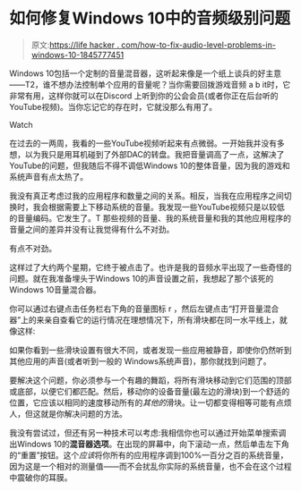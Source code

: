# 如何修复Windows 10中的音频级别问题

> 原文:[https://life hacker . com/how-to-fix-audio-level-problems-in-windows-10-1845777451](https://lifehacker.com/how-to-fix-audio-level-problems-in-windows-10-1845777451)

Windows 10包括一个定制的音量混音器，这听起来像是一个纸上谈兵的好主意——T2，谁不想办法控制单个应用的音量呢？当你需要回拨游戏音频 a b it时，它非常有用，这样你就可以在Discord 上听到你的公会会员(或者你正在后台听的YouTube视频)。当你忘记它的存在时，它就没那么有用了。

Watch

在过去的一两周，我看的一些YouTube视频听起来有点微弱。一开始我并没有多想，以为我只是用耳机碰到了外部DAC的转盘。我把音量调高了一点，这解决了YouTube的问题，但我随后不得不调低Windows 10的整体音量，因为我的游戏和系统声音有点太热了。

我没有真正考虑过我的应用程序和数量之间的关系。相反，当我在应用程序之间切换时，我会根据需要上下移动系统的音量。我发现一些YouTube视频只是以较低的音量编码。它发生了。T 那些视频的音量、我的系统音量和我的其他应用程序的音量之间的差异并没有让我觉得有什么不对劲。

有点不对劲。

这样过了大约两个星期，它终于被点击了。也许是我的音频水平出现了一些奇怪的问题。就在我准备埋头于Windows 10的声音设置之前，我想起了那个该死的Windows 10音量混合器。

你可以通过右键点击任务栏右下角的音量图标 r ，然后左键点击“打开音量混合器”上的来亲自查看它的运行情况在理想情况下，所有滑块都在同一水平线上，就像这样:

如果你看到一些滑块设置有很大不同，或者发现一些应用被静音，即使你仍然听到其他应用的声音(或者听到一般的 Windows系统声音)，那你就找到问题了。

要解决这个问题，你必须参与一个有趣的舞蹈，将所有滑块移动到它们范围的顶部或底部，以便它们都匹配。然后，移动你的设备音量(最左边的滑块)到一个舒适的位置，它应该以相同的速度移动所有的*其他的*滑块。让一切都变得相等可能有点烦人，但这就是你解决问题的方法。

我没有尝试过，但还有另一种技术可以考虑:我相信你也可以通过开始菜单搜索调出Windows 10的**混音器选项**。在出现的屏幕中，向下滚动一点，然后单击左下角的“重置”按钮。这个*应该*将你所有的应用程序调到100%—百分之百的系统音量，因为这是一个相对的测量值——而不会扰乱你实际的系统音量，也不会在这个过程中震破你的耳膜。